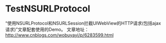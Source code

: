 # TestNSURLProtocol

“使用NSURLProtocol和NSURLSession拦截UIWebView的HTTP请求(包括ajax请求)”文章配套使用的Demo。
文章地址：http://www.cnblogs.com/wobuyayi/p/6283599.html

